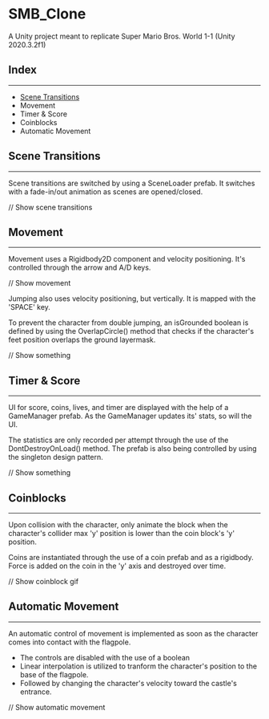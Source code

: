 # SMB_Clone

A Unity project meant to replicate Super Mario Bros. World 1-1 (Unity 2020.3.2f1)

## Index
---
- [Scene Transitions](#automatic-movement)
- Movement
- Timer & Score
- Coinblocks
- Automatic Movement

## Scene Transitions
---
Scene transitions are switched by using a SceneLoader prefab. It switches with a fade-in/out animation as scenes are opened/closed.

// Show scene transitions

## Movement
---
Movement uses a Rigidbody2D component and velocity positioning. It's controlled through the arrow and A/D keys.

// Show movement

Jumping also uses velocity positioning, but vertically. It is mapped with the 'SPACE' key.
<br>

To prevent the character from double jumping, an isGrounded boolean is defined by using the OverlapCircle() method that checks if the character's feet position overlaps the ground layermask.

// Show something

## Timer & Score
---
UI for score, coins, lives, and timer are displayed with the help of a GameManager prefab. As the GameManager updates its' stats, so will the UI.

The statistics are only recorded per attempt through the use of the DontDestroyOnLoad() method. The prefab is also being controlled by using the singleton design pattern.

// Show something

## Coinblocks
---
Upon collision with the character, only animate the block when the character's collider max 'y' position is lower than the coin block's 'y' position.

Coins are instantiated through the use of a coin prefab and as a rigidbody. Force is added on the coin in the 'y' axis and destroyed over time.

// Show coinblock gif

## Automatic Movement
---
An automatic control of movement is implemented as soon as the character comes into contact with the flagpole.

- The controls are disabled with the use of a boolean
- Linear interpolation is utilized to tranform the character's position to the base of the flagpole.
- Followed by changing the character's velocity toward the castle's entrance.

// Show automatic movement
